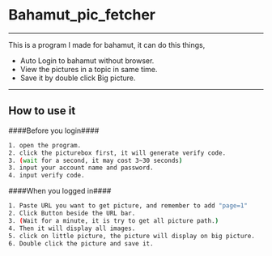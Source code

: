 Bahamut\_pic\_fetcher
=========

--------------
This is a program I made for bahamut, it can do this things,

  - Auto Login to bahamut without browser.
  - View the pictures in a topic in same time.
  - Save it by double click Big picture.


--------------
How to use it 
--------------
####Before you login####
```sh
1. open the program.
2. click the picturebox first, it will generate verify code.
3. (wait for a second, it may cost 3~30 seconds)
3. input your account name and password.
4. input verify code.
```

####When you logged in####

```sh
1. Paste URL you want to get picture, and remember to add "page=1"
2. Click Button beside the URL bar.
3. (Wait for a minute, it is try to get all picture path.)
4. Then it will display all images.
5. click on little picture, the picture will display on big picture.
6. Double click the picture and save it.
```

